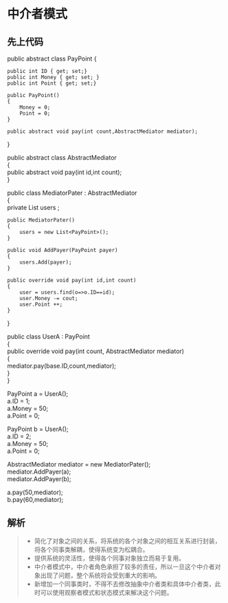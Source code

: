 # 中介者模式 

## 先上代码 
public abstract class PayPoint {  

	public int ID { get; set;}  
	public int Money { get; set; }  
	public int Point { get; set;}  
	
	public PayPoint()  
	{  
		Money = 0;  
		Point = 0;  
	}  
	
    public abstract void pay(int count,AbstractMediator mediator);   
}   

public abstract class AbstractMediator  
{  
	public abstract void pay(int id,int count);  
}  

public class MediatorPater : AbstractMediator  
{  
	private List<PayPoint> users ;  
	
	public MediatorPater()  
    {  
		users = new List<PayPoint>();  
    }  
    
	public void AddPayer(PayPoint payer)  
	{  
		users.Add(payer);  
	}  
	
	public override void pay(int id,int count)  
    {  
		user = users.find(o=>o.ID==id);  
		user.Money -= cout;  
		user.Point ++;  
    }  
}  

public class UserA : PayPoint  
{  
    public override void pay(int count, AbstractMediator mediator)  
    {  
        mediator.pay(base.ID,count,mediator);  
    }  
}  
 
PayPoint a = UserA();  
a.ID = 1;  
a.Money = 50;  
a.Point = 0;  

PayPoint b = UserA();  
a.ID = 2;  
a.Money = 50;  
a.Point = 0;  

AbstractMediator mediator = new MediatorPater();  
mediator.AddPayer(a);  
mediator.AddPayer(b);  

a.pay(50,mediator);  
b.pay(60,mediator);  

## 解析
> * 简化了对象之间的关系，将系统的各个对象之间的相互关系进行封装，将各个同事类解耦，使得系统变为松耦合。
> * 提供系统的灵活性，使得各个同事对象独立而易于复用。
> * 中介者模式中，中介者角色承担了较多的责任，所以一旦这个中介者对象出现了问题，整个系统将会受到重大的影响。
> * 新增加一个同事类时，不得不去修改抽象中介者类和具体中介者类，此时可以使用观察者模式和状态模式来解决这个问题。